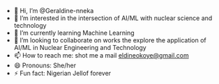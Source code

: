 - 👋 Hi, I’m @Geraldine-nneka
- 👀 I’m interested in the intersection of AI/ML with nuclear science and technology
- 🌱 I’m currently learning Machine Learning 
- 💞️ I’m looking to collaborate on works the explore the application of AI/ML in Nuclear Engineering and Technology
- 📫 How to reach me: shot me a mail eldineokoye@gmail.com
- 😄 Pronouns: She/her
- ⚡ Fun fact: Nigerian Jellof forever

<!---
Geraldine-nneka/Geraldine-nneka is a ✨ special ✨ repository because its `README.md` (this file) appears on your GitHub profile.
You can click the Preview link to take a look at your changes.
--->
